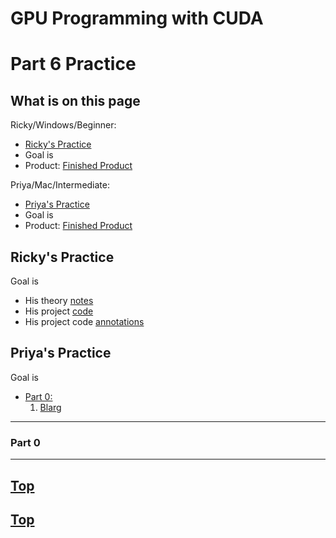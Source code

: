 # GPU Programming with CUDA

# Part 6 Practice

## What is on this page

Ricky/Windows/Beginner:
- [Ricky's Practice](#rickys-practice)
- Goal is
- Product: [Finished Product]()

Priya/Mac/Intermediate:
- [Priya's Practice](#priyas-practice)
- Goal is
- Product: [Finished Product]()

## Ricky's Practice
Goal is
- His theory [notes]()
- His project [code]()
- His project code [annotations]()

## Priya's Practice
Goal is
- [Part 0: ](#part-0)
  1. [Blarg](#Blarg)


------
### Part 0
------
####
[Top](#priyas-practice)
-

####
[Top](#priyas-practice)
-
